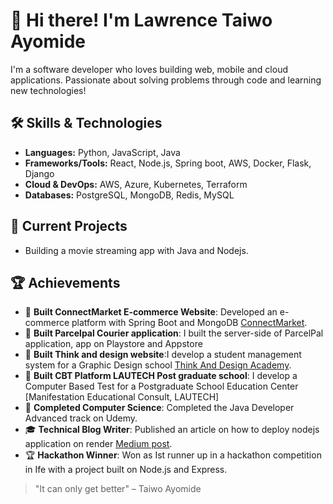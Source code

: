 # 👋 Hi there! I'm Lawrence Taiwo Ayomide

I'm a software developer who loves building web, mobile and cloud applications. Passionate about solving problems through code and learning new technologies!

## 🛠️ Skills & Technologies
- **Languages:** Python, JavaScript, Java
- **Frameworks/Tools:** React, Node.js, Spring boot, AWS, Docker, Flask, Django
- **Cloud & DevOps:** AWS, Azure, Kubernetes, Terraform
- **Databases:** PostgreSQL, MongoDB, Redis, MySQL

## 🌱 Current Projects
- Building a movie streaming app with Java and Nodejs.

## 🏆 Achievements

- 🌱 **Built ConnectMarket E-commerce Website**: Developed an e-commerce platform with Spring Boot and MongoDB [ConnectMarket](www.connectmarket.com).
- 🌱 **Built Parcelpal Courier application**: I built the server-side of ParcelPal application, app on Playstore and Appstore
- 🌱 **Built Think and design website**:I develop a student management system for a Graphic Design school  [Think And Design Academy](www.thinkanddesign.vercel.app).
- 🌱 **Built CBT Platform LAUTECH Post graduate school**: I develop a Computer Based Test for a Postgraduate School Education Center  [Manifestation Educational Consult, LAUTECH]
- 🚀 **Completed Computer Science**: Completed the Java Developer Advanced track on Udemy.
- 🎓 **Technical Blog Writer**: Published an article on how to deploy nodejs application on render [Medium post](https://medium.com/@taiwoayomide202/deploying-a-node-js-application-on-render-a-step-by-step-guide-for-beginners-1be627ae9cda).
- 🏆 **Hackathon Winner**: Won as Ist runner up in a hackathon competition in Ife with a project built on Node.js and Express.

> "It can only get better" – Taiwo Ayomide
